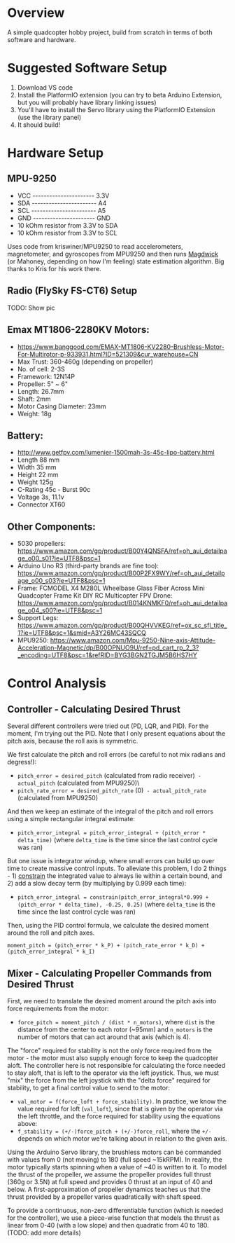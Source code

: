 # Overview
A simple quadcopter hobby project, build from scratch in terms of both software and hardware.

# Suggested Software Setup
1) Download VS code
2) Install the PlatformIO extension (you can try to beta Arduino Extension, but you will probably have library linking issues)
3) You'll have to install the Servo library using the PlatformIO Extension (use the library panel)
4) It should build!

# Hardware Setup
## MPU-9250
 - VCC ---------------------- 3.3V
 - SDA ----------------------- A4
 - SCL ----------------------- A5
 - GND ---------------------- GND
 - 10 kOhm resistor from 3.3V to SDA
 - 10 kOhm resistor from 3.3V to SCL


Uses code from kriswiner/MPU9250 to read accelerometers, magnetometer, and gyroscopes from MPU9250 and then runs [Magdwick](https://www.x-io.co.uk/res/doc/madgwick_internal_report.pdf) (or Mahoney, depending on how I'm feeling) state estimation algorithm. Big thanks to Kris for his work there.
 
 ## Radio (FlySky FS-CT6) Setup
  TODO: Show pic
  
## Emax MT1806-2280KV Motors:
- https://www.banggood.com/EMAX-MT1806-KV2280-Brushless-Motor-For-Multirotor-p-933931.html?ID=521309&cur_warehouse=CN
- Max Trust: 360-460g (depending on propeller)
-	No. of cell: 2-3S
-	Framework: 12N14P
-	Propeller: 5" ~ 6"
-	Length: 26.7mm
-	Shaft: 2mm
- Motor Casing	Diameter: 23mm
-	Weight: 18g

## Battery: 
- http://www.getfpv.com/lumenier-1500mah-3s-45c-lipo-battery.html 
-	Length	88 mm
-	Width	35 mm
-	Height	22 mm
-	Weight	125g
-	C-Rating	45c - Burst 90c
-	Voltage	3s, 11.1v
-	Connector	XT60

## Other Components:
- 5030 propellers: https://www.amazon.com/gp/product/B00Y4QNSFA/ref=oh_aui_detailpage_o00_s01?ie=UTF8&psc=1 
- Arduino Uno R3 (third-party brands are fine too): https://www.amazon.com/gp/product/B00P2FX9WY/ref=oh_aui_detailpage_o00_s03?ie=UTF8&psc=1 
- Frame: FCMODEL X4 M280L Wheelbase Glass Fiber Across Mini Quadcopter Frame Kit DIY RC Multicopter FPV Drone: https://www.amazon.com/gp/product/B014KNMKF0/ref=oh_aui_detailpage_o04_s00?ie=UTF8&psc=1
- Support Legs: https://www.amazon.com/gp/product/B00QHVVKEG/ref=ox_sc_sfl_title_1?ie=UTF8&psc=1&smid=A3Y26MC43SQCQ 
- MPU9250: https://www.amazon.com/Mpu-9250-Nine-axis-Attitude-Acceleration-Magnetic/dp/B00OPNUO9U/ref=pd_cart_rp_2_3?_encoding=UTF8&psc=1&refRID=BYG3BGN2TGJM5B6HS7HY 

# Control Analysis
## Controller - Calculating Desired Thrust
Several different controllers were tried out (PD, LQR, and PID). For the moment, I'm trying out the PID. Note that I only present equations about the pitch axis, because the roll axis is symmetric.

We first calculate the pitch and roll errors (be careful to not mix radians and degress!):
- `pitch_error = desired_pitch` (calculated from radio receiver)` - actual_pitch` (calculated from MPU9250)\
- `pitch_rate_error = desired_pitch_rate` (0)` - actual_pitch_rate` (calculated from MPU9250)

And then we keep an estimate of the integral of the pitch and roll errors using a simple rectangular integral estimate:
- `pitch_error_integral = pitch_error_integral + (pitch_error * delta_time)` (where `delta_time` is the time since the last control cycle was ran)

But one issue is integrator windup, where small errors can build up over time to create massive control inputs. To alleviate this problem, I do 2 things - 1) [constrain](https://www.arduino.cc/reference/en/language/functions/math/constrain/) the integrated value to always lie within a certain bound, and 2) add a slow decay term (by multiplying by 0.999 each time):
- `pitch_error_integral = constrain(pitch_error_integral*0.999 + (pitch_error * delta_time), -0.25, 0.25)` (where `delta_time` is the time since the last control cycle was ran)

Then, using the PID control formula, we calculate the desired moment around the roll and pitch axes.

`moment_pitch = (pitch_error * k_P) + (pitch_rate_error * k_D) + (pitch_error_integral * k_I)`

## Mixer - Calculating Propeller Commands from Desired Thrust
First, we need to translate the desired moment around the pitch axis into force requirements from the motor:
- `force_pitch = moment_pitch / (dist * n_motors)`, where `dist` is the distance from the center to each rotor (~95mm) and `n_motors` is the number of motors that can act around that axis (which is 4).

The "force" required for stability is not the only force required from the motor - the motor must also supply enough force to keep the quadcopter aloft. The controller here is not responsible for calculating the force needed to stay aloft, that is left to the operator via the left joystick. Thus, we must "mix" the force from the left joystick with the "delta force" required for stability, to get a final control value to send to the motor:

- `val_motor = f(force_loft + force_stability)`.
In practice, we know the value required for loft (`val_loft`), since that is given by the operator via the left throttle, and the force required for stability using the equations above:
- `f_stability = (+/-)force_pitch + (+/-)force_roll`, where the `+/-` depends on which motor we're talking about in relation to the given axis.

Using the Arduino Servo library, the brushless motors can be commanded with values from 0 (not moving) to 180 (full speed ~15kRPM). In reality, the motor typically starts spinning when a value of ~40 is written to it. To model the thrust of the propeller, we assume the propeller provides full thrust (360g or 3.5N) at full speed and provides 0 thrust at an input of 40 and below. A first-approximation of propeller dynamics teaches us that the thrust provided by a propeller varies quadratically with shaft speed. 

To provide a continuous, non-zero differentiable function (which is needed for the controller), we use a piece-wise function that models the thrust as linear from 0-40 (with a low slope) and then quadratic from 40 to 180. (TODO: add more details)

